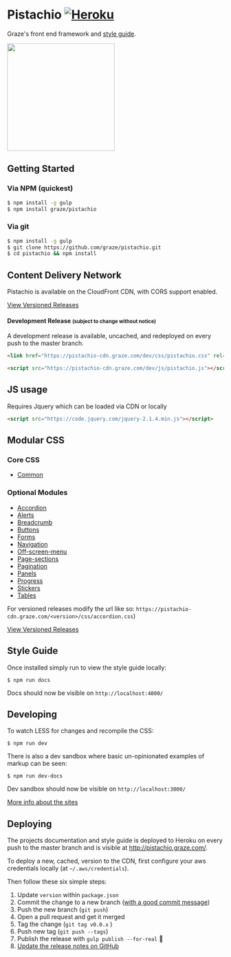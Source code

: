 # Pistachio [![Heroku](http://heroku-badge.herokuapp.com/?app=graze-pistachio&style=flat)](http://pistachio.graze.com)

Graze's front end framework and [style guide](http://pistachio.graze.com).

<img src="http://i.giphy.com/104bRNqTMy2wE.gif" width="250">

## Getting Started

### Via NPM (quickest)

```bash
$ npm install -g gulp
$ npm install graze/pistachio
```

### Via git

```bash
$ npm install -g gulp
$ git clone https://github.com/graze/pistachio.git
$ cd pistachio && npm install
```

## Content Delivery Network

Pistachio is available on the CloudFront CDN, with CORS support enabled.

[View Versioned Releases](https://github.com/graze/pistachio/releases)

#### Development Release <small>(subject to change without notice)</small>

A development release is available, uncached, and redeployed on every push to the master branch.

```html
<link href="https://pistachio-cdn.graze.com/dev/css/pistachio.css" rel="stylesheet">
```

```html
<script src="https://pistachio-cdn.graze.com/dev/js/pistachio.js"></script>
```

## JS usage

Requires Jquery which can be loaded via CDN or locally

```html
<script src="https://code.jquery.com/jquery-2.1.4.min.js"></script>
```

## Modular CSS

### Core CSS

 - [Common](https://pistachio-cdn.graze.com/dev/css/common.css)

### Optional Modules

 - [Accordion](https://pistachio-cdn.graze.com/dev/css/accordion.css)
 - [Alerts](https://pistachio-cdn.graze.com/dev/css/alerts.css)
 - [Breadcrumb](https://pistachio-cdn.graze.com/dev/css/breadcrumb.css)
 - [Buttons](https://pistachio-cdn.graze.com/dev/css/buttons.css)
 - [Forms](https://pistachio-cdn.graze.com/dev/css/forms.css)
 - [Navigation](https://pistachio-cdn.graze.com/dev/css/navigation.css)
 - [Off-screen-menu](https://pistachio-cdn.graze.com/dev/css/off-screen-menu.css)
 - [Page-sections](https://pistachio-cdn.graze.com/dev/css/page-sections.css)
 - [Pagination](https://pistachio-cdn.graze.com/dev/css/pagination.css)
 - [Panels](https://pistachio-cdn.graze.com/dev/css/panels.css)
 - [Progress](https://pistachio-cdn.graze.com/dev/css/progress.css)
 - [Stickers](https://pistachio-cdn.graze.com/dev/css/stickers.css)
 - [Tables](https://pistachio-cdn.graze.com/dev/css/tables.css)

For versioned releases modify the url like so: `https://pistachio-cdn.graze.com/<version>/css/accordion.css`)

[View Versioned Releases](https://github.com/graze/pistachio/releases)

## Style Guide

Once installed simply run to view the style guide locally:

```
$ npm run docs
```

Docs should now be visible on ```http://localhost:4000/```

## Developing

To watch LESS for changes and recompile the CSS:

```
$ npm run dev
```

There is also a dev sandbox where basic un-opinionated examples of markup can be seen:

```
$ npm run dev-docs
```

Dev sandbox should now be visible on ```http://localhost:3000/```

[More info about the sites](site/README.md)

## Deploying

The projects documentation and style guide is deployed to Heroku on every push to the master branch and is visible at http://pistachio.graze.com/.

To deploy a new, cached, version to the CDN, first configure your aws credentials locally (at `~/.aws/credentials`).

Then follow these six simple steps:

1. Update `version` within `package.json`
2. Commit the change to a new branch ([with a good commit message](http://tbaggery.com/2008/04/19/a-note-about-git-commit-messages.html))
3. Push the new branch (`git push`)
4. Open a pull request and get it merged
5. Tag the change (`git tag v0.0.x` )
6. Push new tag (`git push --tags`)
7. Publish the release with `gulp publish --for-real` :rocket:
8. [Update the release notes on GitHub](https://github.com/graze/pistachio/tags)
